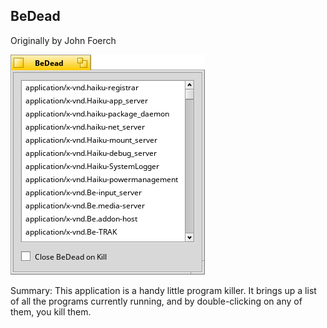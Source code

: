 BeDead<br />
-
Originally by John Foerch<br />

![BeDead screenshot](BeDead.png "BeDead")

Summary:
This application is a handy little program killer.  It brings up a list of all the programs currently
running, and by double-clicking on any of them, you kill them.
